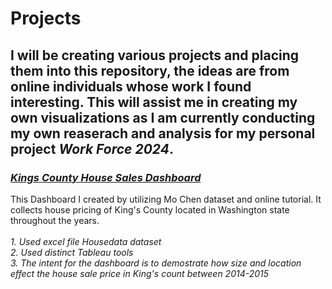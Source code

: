 # Projects

## I will be creating various projects and placing them into this repository, the ideas are from online individuals whose work I found interesting. This will assist me in creating my own visualizations as I am currently conducting my own reaserach and analysis for my personal project *Work Force 2024*.

### <ins>*Kings County House Sales Dashboard* []('https://public.tableau.com/app/profile/tracy.fernandez2960/viz/KingCountyHouseSalesDashboard_17122833261210/KingCountyHouseSales')
This Dashboard I created by utilizing Mo Chen dataset and online tutorial. It collects house pricing of King's County located in Washington state throughout the years.  
*<br>1. Used excel  file Housedata dataset*
*<br>2. Used distinct Tableau tools*
*<br>3. The intent for the dashboard is to demostrate how size and location effect the house sale price in King's count between 2014-2015*
 

